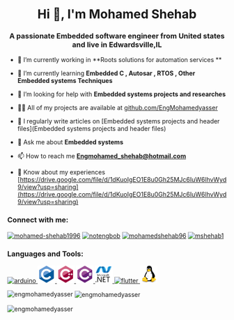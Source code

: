 <h1 align="center">Hi 👋, I'm Mohamed Shehab</h1>
<h3 align="center">A passionate Embedded software engineer from United states and live in Edwardsville,IL</h3>

- 🔭 I’m currently working in **Roots solutions for automation services **

- 🌱 I’m currently learning **Embedded C , Autosar , RTOS , Other Embedded systems Techniques**

- 🤝 I’m looking for help with **Embedded systems projects and researches**

- 👨‍💻 All of my projects are available at [github.com/EngMohamedyasser](github.com/EngMohamedyasser)

- 📝 I regularly write articles on [Embedded systems projects and header files](Embedded systems projects and header files)

- 💬 Ask me about **Embedded systems**

- 📫 How to reach me **Engmohamed_shehab@hotmail.com**

- 📄 Know about my experiences [https://drive.google.com/file/d/1dKuoIgEO1E8u0Gh25MJc6IuW6lhvWyd9/view?usp=sharing](https://drive.google.com/file/d/1dKuoIgEO1E8u0Gh25MJc6IuW6lhvWyd9/view?usp=sharing)

<h3 align="left">Connect with me:</h3>
<p align="left">
<a href="https://linkedin.com/in/mohamed-shehab1996" target="blank"><img align="center" src="https://raw.githubusercontent.com/rahuldkjain/github-profile-readme-generator/master/src/images/icons/Social/linked-in-alt.svg" alt="mohamed-shehab1996" height="30" width="40" /></a>
<a href="https://fb.com/notengbob" target="blank"><img align="center" src="https://raw.githubusercontent.com/rahuldkjain/github-profile-readme-generator/master/src/images/icons/Social/facebook.svg" alt="notengbob" height="30" width="40" /></a>
<a href="https://instagram.com/mohamedshehab96" target="blank"><img align="center" src="https://raw.githubusercontent.com/rahuldkjain/github-profile-readme-generator/master/src/images/icons/Social/instagram.svg" alt="mohamedshehab96" height="30" width="40" /></a>
<a href="https://www.hackerrank.com/engmohamed_sheh1" target="blank"><img align="center" src="https://raw.githubusercontent.com/rahuldkjain/github-profile-readme-generator/master/src/images/icons/Social/hackerrank.svg" alt="mshehab1" height="30" width="40" /></a>
</p>

<h3 align="left">Languages and Tools:</h3>
<p align="left"> <a href="https://www.arduino.cc/" target="_blank" rel="noreferrer"> <img src="https://cdn.worldvectorlogo.com/logos/arduino-1.svg" alt="arduino" width="40" height="40"/> </a> <a href="https://www.cprogramming.com/" target="_blank" rel="noreferrer"> <img src="https://raw.githubusercontent.com/devicons/devicon/master/icons/c/c-original.svg" alt="c" width="40" height="40"/> </a> <a href="https://www.w3schools.com/cpp/" target="_blank" rel="noreferrer"> <img src="https://raw.githubusercontent.com/devicons/devicon/master/icons/cplusplus/cplusplus-original.svg" alt="cplusplus" width="40" height="40"/> </a> <a href="https://www.w3schools.com/cs/" target="_blank" rel="noreferrer"> <img src="https://raw.githubusercontent.com/devicons/devicon/master/icons/csharp/csharp-original.svg" alt="csharp" width="40" height="40"/> </a> <a href="https://dotnet.microsoft.com/" target="_blank" rel="noreferrer"> <img src="https://raw.githubusercontent.com/devicons/devicon/master/icons/dot-net/dot-net-original-wordmark.svg" alt="dotnet" width="40" height="40"/> </a> <a href="https://flutter.dev" target="_blank" rel="noreferrer"> <img src="https://www.vectorlogo.zone/logos/flutterio/flutterio-icon.svg" alt="flutter" width="40" height="40"/> </a> <a href="https://www.linux.org/" target="_blank" rel="noreferrer"> <img src="https://raw.githubusercontent.com/devicons/devicon/master/icons/linux/linux-original.svg" alt="linux" width="40" height="40"/> </a> </p>

<p><img align="left" src="https://github-readme-stats.vercel.app/api/top-langs?username=engmohamedyasser&show_icons=true&locale=en&layout=compact" alt="engmohamedyasser" /></p>

<p>&nbsp;<img align="center" src="https://github-readme-stats.vercel.app/api?username=engmohamedyasser&show_icons=true&locale=en" alt="engmohamedyasser" /></p>

<p><img align="center" src="https://github-readme-streak-stats.herokuapp.com/?user=engmohamedyasser&" alt="engmohamedyasser" /></p>
